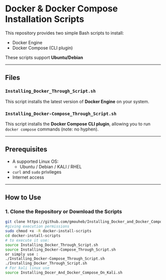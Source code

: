 #  Docker & Docker Compose Installation Scripts

This repository provides two simple Bash scripts to install:

-  Docker Engine  
-  Docker Compose (CLI plugin)

These scripts support **Ubuntu/Debian**

---

##  Files

### `Installing_Docker_Through_Script.sh`

This script installs the latest version of **Docker Engine** on your system.

### `Installing_Docker-Compose_Through_Script.sh`

This script installs the **Docker Compose CLI plugin**, allowing you to run `docker compose` commands (note: no hyphen).

---

##  Prerequisites

- A supported Linux OS:
  - Ubuntu / Debian / KALI / RHEL
- `curl` and `sudo` privileges
- Internet access

---

##  How to Use

### 1. Clone the Repository or Download the Scripts

```bash
git clone https://github.com/gmouheb/Installing_Docker_and_Docker_Compose_Through_Script.git
#giving execution permissions
sudo chmod +x -R docker-install-scripts
cd docker-install-scripts
# to execute it use:
source Installing_Docker_Through_Script.sh
source Installing_Docker-Compose_Through_Script.sh
or simply use :
./Installing_Docker-Compose_Through_Script.sh
./Installing_Docker_Through_Script.sh
# For kali linux use
source Installing_Docer_And_Docker_Compose_On_Kali.sh